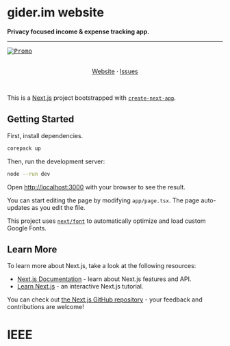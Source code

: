 # gider.im website

**Privacy focused income & expense tracking app.**

---

<kbd>
  <a href="https://gider.im">
    <img src="https://gider.im/og.png" alt="Promo">
  </a>
</kbd>
<div>&nbsp;</div>
<p align="center">
    <a href="https://gider.im">Website</a>
    ·
    <a href="https://github.com/needim/giderim-website/issues">Issues</a>
  </p>
<div>&nbsp;</div>

This is a [Next.js](https://nextjs.org/) project bootstrapped with [`create-next-app`](https://github.com/vercel/next.js/tree/canary/packages/create-next-app).

## Getting Started

First, install dependencies.

```bash
corepack up
```

Then, run the development server:

```bash
node --run dev
```

Open [http://localhost:3000](http://localhost:3000) with your browser to see the result.

You can start editing the page by modifying `app/page.tsx`. The page auto-updates as you edit the file.

This project uses [`next/font`](https://nextjs.org/docs/basic-features/font-optimization) to automatically optimize and load custom Google Fonts.

## Learn More

To learn more about Next.js, take a look at the following resources:

- [Next.js Documentation](https://nextjs.org/docs) - learn about Next.js features and API.
- [Learn Next.js](https://nextjs.org/learn) - an interactive Next.js tutorial.

You can check out [the Next.js GitHub repository](https://github.com/vercel/next.js/) - your feedback and contributions are welcome!
# IEEE
